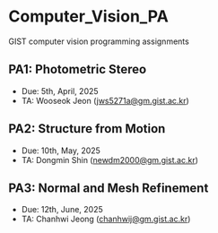 # Computer_Vision_PA
GIST computer vision programming assignments

## PA1: Photometric Stereo
- Due: 5th, April, 2025
- TA: Wooseok Jeon (jws5271a@gm.gist.ac.kr)

## PA2: Structure from Motion
- Due: 10th, May, 2025
- TA: Dongmin Shin (newdm2000@gm.gist.ac.kr)

## PA3: Normal and Mesh Refinement
- Due: 12th, June, 2025
- TA: Chanhwi Jeong (chanhwij@gm.gist.ac.kr)

